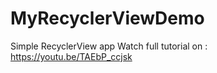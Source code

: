 # MyRecyclerViewDemo

Simple RecyclerView app
Watch full tutorial on : https://youtu.be/TAEbP_ccjsk

